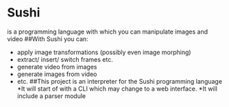 # Sushi
is a programming language with which you can manipulate images and video
##With Sushi you can:
  * apply image transformations (possibly even image morphing)
  * extract/ insert/ switch frames etc.
  * generate video from images
  * generate images from video
  * etc.
##This project is an interpreter for the Sushi programming language
  *It will start of with a CLI which may change to a web interface.
  *It will include a parser module
